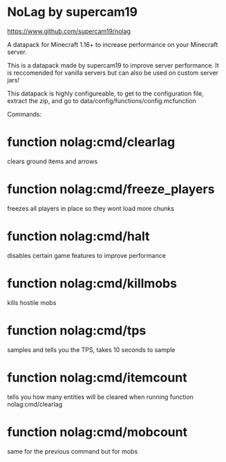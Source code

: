 # NoLag by supercam19
https://www.github.com/supercam19/nolag

A datapack for Minecraft 1.16+ to increase performance on your Minecraft server.

This is a datapack made by supercam19 to improve server performance. It is reccomended for vanilla servers but can also be used on custom server jars!

This datapack is highly configureable, to get to the configuration file, extract the zip, and go to data/config/functions/config.mcfunction

Commands:

# function nolag:cmd/clearlag 
clears ground items and arrows

# function nolag:cmd/freeze_players 
freezes all players in place so they wont load more chunks

# function nolag:cmd/halt 
disables certain game features to improve performance

# function nolag:cmd/killmobs 
kills hostile mobs

# function nolag:cmd/tps 
samples and tells you the TPS, takes 10 seconds to sample

# function nolag:cmd/itemcount 
tells you how many entities will be cleared when running function nolag:cmd/clearlag

# function nolag:cmd/mobcount 
same for the previous command but for mobs
